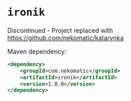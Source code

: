 # `ironik`

Discontinued - Project replaced with https://github.com/nekomatic/katarynka


Maven dependency:

```xml
<dependency>
    <groupId>com.nekomatic</groupId>
    <artifactId>ironik</artifactId>
    <version>1.0.0</version>
</dependency>
```
